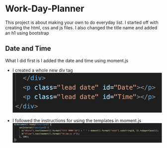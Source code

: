 # Work-Day-Planner
This project is about making your own to do everyday list. I started off with creating the html, css and js files.
I also changed the title name and added an h1 using bootstrap

## Date and Time
What I did first is I added the date and time using moment.js
* I created a whole new div tag 
![Div-Tag](images/div-tag.png)

* I followed the instructions for using the templates in moment.js
![Moment-Time](images/moment-time.png)


